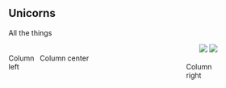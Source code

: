 <meta name="viewport" content="width=device-width, initial-scale=1">
<link rel="stylesheet" href="CSS/github-markdown.css">
<style>
	.markdown-body {
		box-sizing: border-box;
		min-width: 200px;
		max-width: 980px;
		margin: 0 auto;
		padding: 45px;
	}

	@media (max-width: 767px) {
		.markdown-body {
			padding: 15px;
		}
	}

	.column-left {
  		float: left;
  		width: 15%;
	}

	.column-right {
  		float: right;
  		width: 15%;
	}

	.column-center {
  		display: inline-block;
  		width: 75%;
		}
</style>
<article class="markdown-body">
	<h1>Unicorns</h1>
	<p>All the things</p>
	<div align="right">
		<img src="https://badges.frapsoft.com/os/v1/open-source.svg?v=102)](https://github.com/ellerbrock/open-source-badge/">
		<img src="https://visitor-badge.laobi.icu/badge?page_id=WittyAi-Artist.WittyAi-Artist">
	</div>
	<div class="container">
  		<div class="column-center">Column center</div>
  		<div class="column-left">Column left</div>
  		<div class="column-right">Column right</div>
	</div>


<!--<div width="100%" align="center">
	<div class="column-left" width="100" height="100">
		<img src="images/Adult-WittyAi-Dabb-1000.png"/>
	</div>
  			<div class="column-center">  			
  				<a href="https://git.io/typing-svg">
    			<img src="https://readme-typing-svg.herokuapp.com?center=true&vCenter=true&multiline=true&height=150&lines=New+Generation;Artificial+Intelligence+Artist+%F0%9F%A7%91%E2%80%8D%F0%9F%8E%A4;It's+drafting+amazing+arts+%F0%9F%8E%A8;Writing+incredible+songs.+%F0%9F%8E%B6;%F0%9F%A4%AB+Pretty+Witty!">
  			</a>
  		</div>
  	<div class="column-right" width="100" height="100">
  		<img src="images/Adult-WittyAi-Hi-1000.png"/>
  	</div>
</div> -->
</article>






<!-- - 👋 Hi, I’m @WittyAi-Artist
- 👀 I’m interested in ...
- 🌱 I’m currently learning ...
- 💞️ I’m looking to collaborate on ...
- 📫 How to reach me ...
 -->

<!---
WittyAi-Artist/WittyAi-Artist is a ✨ special ✨ repository because its `README.md` (this file) appears on your GitHub profile.
You can click the Preview link to take a look at your changes.
--->
